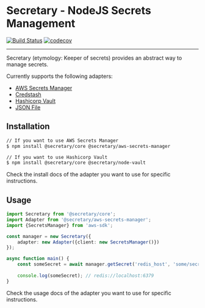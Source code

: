 # Secretary - NodeJS Secrets Management 
[![Build Status](https://travis-ci.org/secretarysecrets/node.svg?branch=master)](https://travis-ci.org/secretarysecrets/node)
[![codecov](https://codecov.io/gh/secretarysecrets/node/branch/master/graph/badge.svg)](https://codecov.io/gh/secretarysecrets/node)

___

Secretary (etymology: Keeper of secrets) provides an abstract way to manage secrets.

Currently supports the following adapters:

* [AWS Secrets Manager](https://github.com/secretarysecrets/node-aws-secrets-manager)
* [Credstash](https://github.com/secretarysecrets/node-credstash)
* [Hashicorp Vault](https://github.com/secretarysecrets/node-hashicorp-vault)
* [JSON File](https://github.com/secretarysecrets/node-json-file)

## Installation 

```bash
// If you want to use AWS Secrets Manager
$ npm install @secretary/core @secretary/aws-secrets-manager

// If you want to use Hashicorp Vault
$ npm install @secretary/core @secretary/node-vault
```

Check the install docs of the adapter you want to use for specific instructions.

## Usage

```typescript
import Secretary from '@secretary/core';
import Adapter from '@secretary/aws-secrets-manager';
import {SecretsManager} from 'aws-sdk';

const manager = new Secretary({
    adapter: new Adapter({client: new SecretsManager()})
});

async function main() {
    const someSecret = await manager.getSecret('redis_host', 'some/secret/path');
    
    console.log(someSecret); // redis://localhost:6379
}
```

Check the usage docs of the adapter you want to use for specific instructions.
